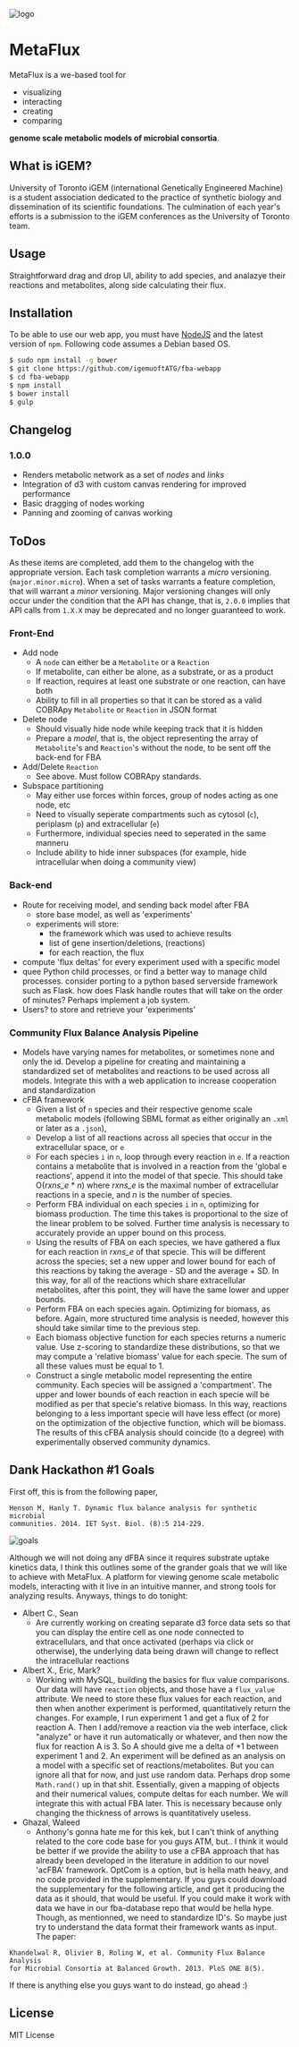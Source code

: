![logo](http://45.55.193.224/logo_grey.png)

# MetaFlux

MetaFlux is a we-based tool for

* visualizing
* interacting
* creating
* comparing

**genome scale metabolic models of microbial consortia**.

## What is iGEM?

University of Toronto iGEM (international Genetically Engineered Machine) is a
student association dedicated to the practice of synthetic biology and
dissemination of its scientific foundations. The culmination of each year's
efforts is a submission to the iGEM conferences as the University of Toronto
team.

## Usage

Straightforward drag and drop UI, ability to add species, and analazye
their reactions and metabolites, along side calculating their flux.

## Installation

To be able to use our web app, you must have [NodeJS](https://nodejs.org/) and
the latest version of `npm`. Following code assumes a Debian based OS.

```bash
$ sudo npm install -g bower
$ git clone https://github.com/igemuoftATG/fba-webapp
$ cd fba-webapp
$ npm install
$ bower install
$ gulp
```

## Changelog

### 1.0.0

* Renders metabolic network as a set of *nodes* and *links*
* Integration of d3 with custom canvas rendering for improved performance
* Basic dragging of nodes working
* Panning and zooming of canvas working

## ToDos

As these items are completed, add them to the changelog with the appropriate
version. Each task completion warrants a *micro* versioning.
(`major.minor.micro`). When a set of tasks warrants a feature completion, that will warrant a *minor* versioning. Major versioning changes will only occur under the condition that the API has change, that is, `2.0.0` implies that API calls from `1.X.X` may be deprecated and no longer guaranteed to work.

### Front-End

* Add node
    * A `node` can either be a `Metabolite` or a `Reaction`
    * If metabolite, can either be alone, as a substrate, or as a product
    * If reaction, requires at least one substrate or one reaction, can have both
    * Ability to fill in all properties so that it can be stored as a valid COBRApy `Metabolite` or `Reaction` in JSON format
* Delete node
    * Should visually hide node while keeping track that it is hidden
    * Prepare a *model*, that is, the object representing the array of `Metabolite`'s and `Reaction`'s without the node, to be sent off the back-end for FBA
* Add/Delete `Reaction`
    * See above. Must follow COBRApy standards.
* Subspace partitioning
    * May either use forces within forces, group of nodes acting as one node, etc
    * Need to visually seperate compartments such as cytosol (`c`), periplasm (`p`) and extracellular (`e`)
    * Furthermore, individual species need to seperated in the same manneru
    * Include ability to hide inner subspaces (for example, hide intracellular when doing a community view)


### Back-end

* Route for receiving model, and sending back model after FBA
    * store base model, as well as 'experiments'
    * experiments will store:
        * the framework which was used to achieve results
        * list of gene insertion/deletions, (reactions)
        * for each reaction, the flux
* compute 'flux deltas' for every experiment used with a specific model
* quee Python child processes, or find a better way to manage child processes. consider porting to a python based serverside framework such as Flask. how does Flask handle routes that will take on the order of minutes? Perhaps implement a job system.
* Users? to store and retrieve your 'experiments'

### Community Flux Balance Analysis Pipeline

* Models have varying names for metabolites, or sometimes none and only the id. Develop a pipeline for creating and maintaining a standardized set of metabolites and reactions to be used across all models. Integrate this with a web application to increase cooperation and standardization
* cFBA framework
    * Given a list of `n` species and their respective genome scale metabolic models (following SBML format as either originally an `.xml` or later as a `.json`),
    * Develop a list of all reactions across all species that occur in the extracellular space, or `e`
    * For each species `i` in `n`, loop through every reaction in `e`. If a reaction contains a metabolite that is involved in a reaction from the 'global e reactions', append it into the model of that specie. This should take O(*rxns_e* \* *n*) where *rxns_e* is the maximal number of extracellular reactions in a specie, and *n* is the number of species.
    * Perform FBA individual on each species `i` in `n`, optimizing for biomass production. The time this takes is proportional to the size of the linear problem to be solved. Further time analysis is necessary to accurately provide an upper bound on this process.
    * Using the results of FBA on each species, we have gathered a flux for each reaction in *rxns_e* of that specie. This will be different across the species; set a new upper and lower bound for each of this reactions by taking the average - SD and the average + SD. In this way, for all of the reactions which share extracellular metabolites, after this point, they will have the same lower and upper bounds.
    * Perform FBA on each species again. Optimizing for biomass, as before. Again, more structured time analysis is needed, however this should take similar time to the previous step.
    * Each biomass objective function for each species returns a numeric value. Use z-scoring to standardize these distributions, so that we may compute a 'relative biomass' value for each specie. The sum of all these values must be equal to 1.
    * Construct a single metabolic model representing the entire community. Each species will be assigned a 'compartment'. The upper and lower bounds of each reaction in each specie will be modified as per that specie's relative biomass. In this way, reactions belonging to a less important specie will have less effect (or more) on the optimization of the objective function, which will be biomass. The results of this cFBA analysis should coincide (to a degree) with experimentally observed community dynamics.


## Dank Hackathon \#1 Goals

First off, this is from the following paper,

```
Henson M, Hanly T. Dynamic flux balance analysis for synthetic microbial
communities. 2014. IET Syst. Biol. (8):5 214-229.
```

![goals](http://45.55.193.224/goals.jpg)

Although we will not doing any dFBA since it requires substrate uptake kinetics
data, I think this outlines some of the grander goals that we will like to
achieve with MetaFlux. A platform for viewing genome scale metabolic models,
interacting with it live in an intuitive manner, and strong tools for analyzing
results. Anyways, things to do tonight:

* Albert C., Sean
    * Are currently working on creating separate d3 force data sets so that you can display the entire cell as one node connected to extracellulars, and that once activated (perhaps via click or otherwise), the underlying data being drawn will change to reflect the intracellular reactions
* Albert X., Eric, Mark?
    * Working with MySQL, building the basics for flux value comparisons. Our data will have `reaction` objects, and those have a `flux_value` attribute. We need to store these flux values for each reaction, and then when another experiment is performed, quantitatively return the changes. For example, I run experiment 1 and get a flux of 2 for reaction A. Then I add/remove a reaction via the web interface, click "analyze" or have it run automatically or whatever, and then now the flux for reaction A is 3. So A should give me a delta of +1 between experiment 1 and 2. An experiment will be defined as an analysis on a model with a specific set of reactions/metabolites. But you can ignore all that for now, and just use random data. Perhaps drop some `Math.rand()` up in that shit. Essentially, given a mapping of objects and their numerical values, compute deltas for each number. We will integrate this with actual FBA later. This is necessary because only changing the thickness of arrows is quantitatively useless.
* Ghazal, Waleed
    * Anthony's gonna hate me for this kek, but I can't think of anything related to the core code base for you guys ATM, but.. I think it would be better if we provide the ability to use a cFBA approach that has already been developed in the literature in addition to our novel 'acFBA' framework. OptCom is a option, but is hella math heavy, and no code provided in the supplementary. If you guys could download the supplementary for the following article, and get it producing the data as it should, that would be useful. If you could make it work with data we have in our fba-database repo that would be hella hype. Though, as mentionned, we need to standardize ID's. So maybe just try to understand the data format their framework wants as input. The paper:

```
Khandelwal R, Olivier B, Roling W, et al. Community Flux Balance Analysis
for Microbial Consortia at Balanced Growth. 2013. PloS ONE 8(5).
```

If there is anything else you guys want to do instead, go ahead :)

## License
MIT License
